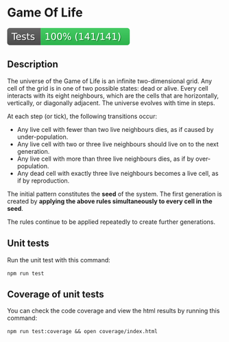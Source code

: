 # Game Of Life
    
![Coverage](badge.svg)

## Description

The universe of the Game of Life is an infinite two-dimensional grid. Any cell of the grid is in one of two possible states: dead or alive. Every cell interacts with its eight neighbours, which are the cells that are horizontally, vertically, or diagonally adjacent.
The universe evolves with time in steps.

At each step (or tick), the following transitions occur:
- Any live cell with fewer than two live neighbours dies, as if caused by under-population.
- Any live cell with two or three live neighbours should live on to the next generation.
- Any live cell with more than three live neighbours dies, as if by over-population.
- Any dead cell with exactly three live neighbours becomes a live cell, as if by reproduction.

The initial pattern constitutes the **seed** of the system. The first generation is created by **applying the above rules simultaneously to every cell in the seed**.

The rules continue to be applied repeatedly to create further generations.

## Unit tests

Run the unit test with this command:

```shell
npm run test
```

## Coverage of unit tests

You can check the code coverage and view the html results by running this command:

```shell
npm run test:coverage && open coverage/index.html
```
